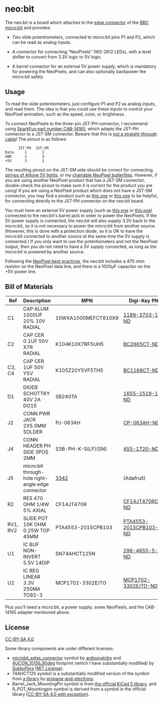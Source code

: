 # neo:bit

The neo:bit is a board which attaches to the [edge connector][11] of
the [BBC micro:bit][16] and provides:

* Two slide potentiometers, connected to micro:bit pins P1 and P2,
  which can be read as analog inputs.

* A connector for connecting "NeoPixels" (WS-2812 LEDs), with a level
  shifter to convert from 3.3V logic to 5V logic.

* A barrel connector for an external 5V power supply, which is
  mandatory for powering the NeoPixels, and can also optionally
  backpower the micro:bit safely.

## Usage

To read the slide potentiometers, just configure P1 and P2 as analog
inputs, and read them.  The idea is that you could use these inputs to
control your NeoPixel animation, such as the speed, color, or
brightness.

To connect NeoPixels to the three-pin JST-PH connector, I recommend
using [SparkFun part number CAB-14165][17], which adapts the JST-PH
connector to a JST-SM connector.  Beware that this is
[not a straight-through cable][18]!  The pinout is as follows:

```
      JST-PH  JST-SM
Data     1       2
GND      2       3
+5V      3       1
```

The resulting pinout on the JST-SM side should be correct for
connecting [strings of Alitove 5V lights][19], or my
[chainable NeoPixel butterflies][20].  However, if you are using
another NeoPixel product that has a JST-SM connector, double-check the
pinout to make sure it is correct for the product you are using!  If
you are using a NeoPixel product which does not have a JST-SM
connector, you may find a product such as [this one][21] or
[this one][22] to be helpful, for connecting directly to the JST-PH
connector on the neo:bit board.

You must have an external 5V power supply (such as [this one][23] or
[this one][24]) connected to the neo:bit's barrel jack in order to
power the NeoPixels.  If the 5V power supply is connected, the neo:bit
will also supply 3.3V back to the micro:bit, so it is not necessary to
power the micro:bit from another source.  (However, this is done with
a protection diode, so it is OK to have the micro:bit connected to
another source at the same time the 5V supply is connected.)  If you
only want to use the potentiometers and not the NeoPixel output, then
you do not need to have a 5V supply connected, as long as the
micro:bit is powered by another source.

Following the [NeoPixel best practices][25], the neo:bit includes a
470 ohm resistor on the NeoPixel data line, and there is a 1000µF
capacitor on the +5V power line.

## Bill of Materials

| Ref      | Description                      | MPN                 | Digi-Key PN                 |
| -------- | -------------------------------- | ------------------- | --------------------------- |
| C1       | CAP ALUM 1000UF 20% 10V RADIAL   | 10WXA1000MEFCT810X9 | [1189-3703-1-ND][50]        |
| C2       | CAP CER 0.1UF 50V X7R RADIAL     | K104K10X7RF5UH5     | [BC2665CT-ND][51]           |
| C3, C4   | CAP CER 1UF 50V Y5V RADIAL       | K105Z20Y5VF5TH5     | [BC1168CT-ND][52]           |
| D1       | DIODE SCHOTTKY 40V 2A DO15       | SB240TA             | [1655-1519-1-ND][53]        |
| J2       | CONN PWR JACK 2X5.5MM SOLDER     | PJ-063AH            | [CP-063AH-ND][54]           |
| J4       | CONN HEADER PH SIDE 3POS 2MM     | S3B-PH-K-S(LF)(SN)  | [455-1720-ND][55]           |
| J5       | micro:bit through-hole right-angle edge connector | [3342][56] | (Adafruit)          |
| R2       | RES 470 OHM 1/4W 5% AXIAL        | CF14JT470R          | [CF14JT470RCT-ND][57]       |
| RV1, RV2 | SLIDE POT 10K OHM 0.25W TOP 45MM | PTA4553-2015CPB103  | [PTA4553-2015CPB103-ND][58] |
| U1       | IC BUF NON-INVERT 5.5V 14DIP     | SN74AHCT125N        | [296-4655-5-ND][59]         |
| U2       | IC REG LINEAR 3.3V 250MA TO92-3  | MCP1702-3302E/TO    | [MCP1702-3302E/TO-ND][60]   |

Plus you'll need a micro:bit, a power supply, some NeoPixels, and the
CAB-14165 adapter mentioned above.

## License

[CC-BY-SA 4.0][10].

Some library components are under different licenses:

* [microbit_edge_connector][1] symbol by [anthonykirby][3] and [4UCON_10156_90deg][2] footprint (which I have substantially modified) by [SukkoPera][4] ([MIT License][5]).
* 74AHCT125 symbol is a substantially modified version of the symbol from [a library][6] by [propane-and-electrons][7].
* Barrel_Jack_MountingPin symbol is from [the official KiCad 5 library][8], and R_POT_Mountingpin symbol is derived from a symbol in the official library ([CC-BY-SA 4.0 with exception][9]).

[1]: https://github.com/anthonykirby/kicad_microbit_connector/blob/master/lib_microbit_connector/lib_microbit_connector.lib
[2]: https://github.com/SukkoPera/OpenAmiga600RamExpansion/blob/master/OpenAmiga600RamExpansion.pretty/4UCON_10156_90deg.kicad_mod
[3]: https://github.com/anthonykirby
[4]: https://github.com/SukkoPera
[5]: https://github.com/anthonykirby/kicad_microbit_connector/blob/master/LICENSE
[6]: https://github.com/propane-and-electrons/kicad-libs/blob/master/shardy.lib
[7]: https://github.com/propane-and-electrons
[8]: https://github.com/KiCad/kicad-symbols/blob/master/Connector.lib
[9]: https://forum.kicad.info/t/kicad-library-licensing/7856
[10]: https://creativecommons.org/licenses/by-sa/4.0/legalcode
[11]: https://tech.microbit.org/hardware/edgeconnector_ds/
[16]: https://microbit.org/
[17]: https://www.sparkfun.com/products/14165
[18]: https://cdn.sparkfun.com/datasheets/Prototyping/ACCA-1495.pdf
[19]: https://smile.amazon.com/gp/product/B01AG923GI/
[20]: https://github.com/ppelleti/ButterflyChain
[21]: https://www.adafruit.com/product/3893
[22]: https://www.adafruit.com/product/3894
[23]: https://www.adafruit.com/product/1466
[24]: https://www.adafruit.com/product/658
[25]: https://learn.adafruit.com/adafruit-neopixel-uberguide/best-practices
[50]: https://www.digikey.com/products/en?keywords=1189-3703-1-ND
[51]: https://www.digikey.com/products/en?keywords=BC2665CT-ND
[52]: https://www.digikey.com/products/en?keywords=BC1168CT-ND
[53]: https://www.digikey.com/products/en?keywords=1655-1519-1-ND
[54]: https://www.digikey.com/products/en?keywords=CP-063AH-ND
[55]: https://www.digikey.com/products/en?keywords=455-1720-ND
[56]: https://www.adafruit.com/product/3342
[57]: https://www.digikey.com/products/en?keywords=CF14JT470RCT-ND
[58]: https://www.digikey.com/products/en?keywords=PTA4553-2015CPB103-ND
[59]: https://www.digikey.com/products/en?keywords=296-4655-5-ND
[60]: https://www.digikey.com/products/en?keywords=MCP1702-3302E%2FTO-ND
